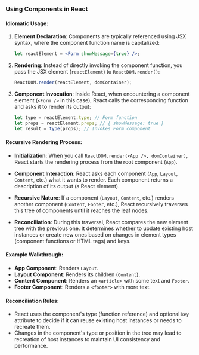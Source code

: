 ### Using Components in React

#### Idiomatic Usage:
1. **Element Declaration**: Components are typically referenced using JSX syntax, where the component function name is capitalized:
   ```jsx
   let reactElement = <Form showMessage={true} />;
   ```

2. **Rendering**: Instead of directly invoking the component function, you pass the JSX element (`reactElement`) to `ReactDOM.render()`:
   ```jsx
   ReactDOM.render(reactElement, domContainer);
   ```

3. **Component Invocation**: Inside React, when encountering a component element (`<Form />` in this case), React calls the corresponding function and asks it to render its output:
   ```javascript
   let type = reactElement.type; // Form function
   let props = reactElement.props; // { showMessage: true }
   let result = type(props); // Invokes Form component
   ```

#### Recursive Rendering Process:
- **Initialization**: When you call `ReactDOM.render(<App />, domContainer)`, React starts the rendering process from the root component (`App`).
  
- **Component Interaction**: React asks each component (`App`, `Layout`, `Content`, etc.) what it wants to render. Each component returns a description of its output (a React element).

- **Recursive Nature**: If a component (`Layout`, `Content`, etc.) renders another component (`Content`, `Footer`, etc.), React recursively traverses this tree of components until it reaches the leaf nodes.

- **Reconciliation**: During this traversal, React compares the new element tree with the previous one. It determines whether to update existing host instances or create new ones based on changes in element types (component functions or HTML tags) and keys.

#### Example Walkthrough:
- **App Component**: Renders `Layout`.
- **Layout Component**: Renders its children (`Content`).
- **Content Component**: Renders an `<article>` with some text and `Footer`.
- **Footer Component**: Renders a `<footer>` with more text.

#### Reconciliation Rules:
- React uses the component's type (function reference) and optional `key` attribute to decide if it can reuse existing host instances or needs to recreate them.
- Changes in the component's type or position in the tree may lead to recreation of host instances to maintain UI consistency and performance.
